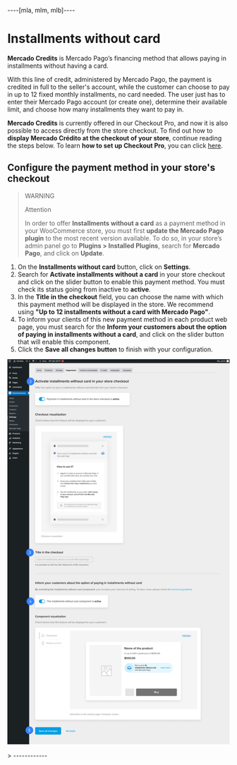 ----[mla, mlm, mlb]----
# Installments without card

**Mercado Credits** is Mercado Pago’s financing method that allows paying in installments without having a card.

With this line of credit, administered by Mercado Pago, the payment is credited in full to the seller's account, while the customer can choose to pay in up to 12 fixed monthly installments, no card needed. The user just has to enter their Mercado Pago account (or create one), determine their available limit, and choose how many installments they want to pay in.
 
**Mercado Credits** is currently offered in our Checkout Pro, and now it is also possible to access directly from the store checkout. To find out how to **display Mercado Crédito at the checkout of your store**, continue reading the steps below. To learn **how to set up Checkout Pro**, you can click [here](/developers/en/docs/woocommerce/payments-configuration/checkout-pro).

## Configure the payment method in your store's checkout

> WARNING
>
> Attention
>
> In order to offer **Installments without a card** as a payment method in your WooCommerce store, you must first **update the Mercado Pago plugin** to the most recent version available. To do so, in your store’s admin panel go to **Plugins > Installed Plugins**, search for **Mercado Pago**, and click on **Update**.


1. On the **Installments without card** button, click on **Settings**.
2. Search for **Activate installments without a card** in your store checkout and click on the slider button to enable this payment method. You must check its status going from inactive to **active**.
3. In the **Title in the checkout** field, you can choose the name with which this payment method will be displayed in the store. We recommend using **"Up to 12 installments without a card with Mercado Pago"**.
4. To inform your clients of this new payment method in each product web page, you must search for the **Inform your customers about the option of paying in installments without a card**, and click on the slider button that will enable this component.
5. Click the **Save all changes button** to finish with your configuration.

<center>

![woo-credits-admin-en](/images/woocomerce/woo-credits-admin-en.png)

</center>>
------------

